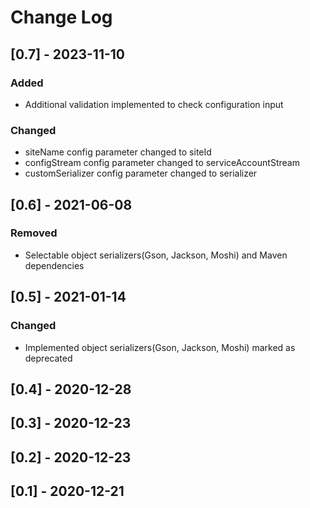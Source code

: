 # Change Log

## [0.7] - 2023-11-10
### Added
- Additional validation implemented to check configuration input

### Changed
- siteName config parameter changed to siteId
- configStream config parameter changed to serviceAccountStream
- customSerializer config parameter changed to serializer

## [0.6] - 2021-06-08
### Removed
- Selectable object serializers(Gson, Jackson, Moshi) and Maven dependencies

## [0.5] - 2021-01-14
### Changed
- Implemented object serializers(Gson, Jackson, Moshi) marked as deprecated

## [0.4] - 2020-12-28
## [0.3] - 2020-12-23
## [0.2] - 2020-12-23
## [0.1] - 2020-12-21